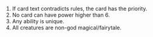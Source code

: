 1. If card text contradicts rules, the card has the priority.
2. No card can have power higher than 6.
3. Any ability is unique.
4. All creatures are non-god magical/fairytale.
